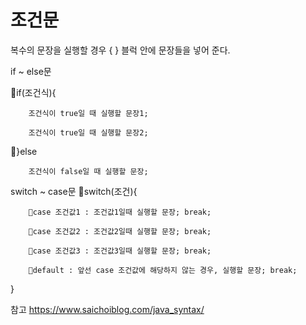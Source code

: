 조건문
====

복수의 문장을 실행할 경우 { } 블럭 안에 문장들을 넣어 준다.


if ~ else문

if(조건식){

        조건식이 true일 때 실행할 문장1;

        조건식이 true일 때 실행할 문장2;

}else

        조건식이 false일 때 실행할 문장;
        
        

switch ~ case문
switch(조건){

        case 조건값1 : 조건값1일때 실행할 문장; break;

        case 조건값2 : 조건값2일때 실행할 문장; break;

        case 조건값3 : 조건값3일때 실행할 문장; break;

        default : 앞선 case 조건값에 해당하지 않는 경우, 실행할 문장; break;

}

참고 https://www.saichoiblog.com/java_syntax/
